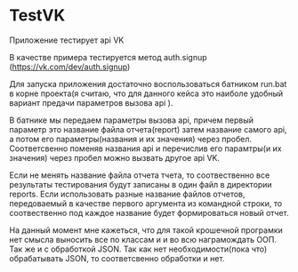 # TestVK
Приложение тестирует api VK

В качестве примера тестируется метод auth.signup (https://vk.com/dev/auth.signup)

Для запуска приложения достаточно воспользоваться батником run.bat в корне проекта(я считаю, что для данного кейса это наиболе удобный вариант предачи параметров вызова api ).

В батнике мы передаем параметры вызова api, причем первый параметр это название файла отчета(report) затем название самого api, а потом его параметры(названия и их значения) через пробел. Соответсвенно поменяв названия api и перечислив его парамтры(и их значения) через пробел можно вызвать другое api VK.

Если не менять название файла отчета тчета, то соотвественно все результаты тестирования будут записаны в один файл в директории reports. Если использовать разные название файлов отчетов, передоваемый в качестве первого аргумента из командной строки, то соотвественно под каждое название будет формироваться новый отчет.

На данный момент мне кажеться, что для такой крошечной програмки нет смысла выносить все по классам и и во всю награмождать ООП. Так же и с обработкой JSON. Так как нет необходимости(пока что) обрабатывать JSON, то соответсвенно обработки и нет. 
